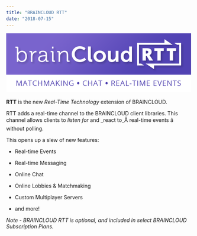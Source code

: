 ```yaml
---
title: "BRAINCLOUD RTT"
date: "2018-07-15"
---
```


[![](images/braincloudrtt.tagline.500x160.png)](images/braincloudrtt.tagline.500x160.png)

**RTT** is the new _Real-Time Technology_ extension of BRAINCLOUD.

RTT adds a real-time channel to the BRAINCLOUD client libraries. This channel allows clients to _listen for_ and _react to_Â real-time events â without polling.

This opens up a slew of new features:

- Real-time Events  
    
- Real-time Messaging  
    
- Online Chat  
    
- Online Lobbies & Matchmaking  
    
- Custom Multiplayer Servers  
    
- and more!

_Note - BRAINCLOUD RTT is optional, and included in select BRAINCLOUD Subscription Plans._
